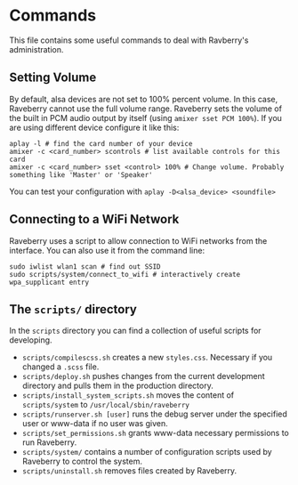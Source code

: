 # Commands
This file contains some useful commands to deal with Ravberry's administration.

## Setting Volume
By default, alsa devices are not set to 100% percent volume. In this case, Raveberry cannot use the full volume range. Raveberry sets the volume of the built in PCM audio output by itself (using `amixer sset PCM 100%`). If you are using different device configure it like this:
```
aplay -l # find the card number of your device
amixer -c <card_number> scontrols # list available controls for this card
amixer -c <card_number> sset <control> 100% # Change volume. Probably something like 'Master' or 'Speaker'
```
You can test your configuration with `aplay -D<alsa_device> <soundfile>`

## Connecting to a WiFi Network
Raveberry uses a script to allow connection to WiFi networks from the interface. You can also use it from the command line:
```
sudo iwlist wlan1 scan # find out SSID
sudo scripts/system/connect_to_wifi # interactively create wpa_supplicant entry
```

## The `scripts/` directory

In the `scripts` directory you can find a collection of useful scripts for developing.

* `scripts/compilescss.sh` creates a new `styles.css`. Necessary if you changed a `.scss` file.
* `scripts/deploy.sh` pushes changes from the current development directory and pulls them in the production directory.
* `scripts/install_system_scripts.sh` moves the content of `scripts/system` to `/usr/local/sbin/raveberry`
* `scripts/runserver.sh [user]` runs the debug server under the specified user or www-data if no user was given.
* `scripts/set_permissions.sh` grants www-data necessary permissions to run Raveberry.
* `scripts/system/` contains a number of configuration scripts used by Raveberry to control the system.
* `scripts/uninstall.sh` removes files created by Raveberry.
